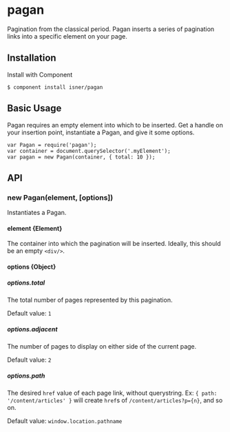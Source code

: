 # pagan
Pagination from the classical period. Pagan inserts a series
of pagination links into a specific element on your page.

## Installation

Install with Component
```
$ component install isner/pagan
```

## Basic Usage

Pagan requires an empty element into which to be inserted.
Get a handle on your insertion point, instantiate a Pagan,
and give it some options.
```
var Pagan = require('pagan');
var container = document.querySelector('.myElement');
var pagan = new Pagan(container, { total: 10 });
```

## API

### new Pagan(element, [options])

Instantiates a Pagan.

#### element {Element}

The container into which the pagination will be inserted.
Ideally, this should be an empty `<div/>`.

#### options {Object}

##### options.total

The total number of pages represented by this pagination.

Default value: `1`

##### options.adjacent

The number of pages to display on either side of the
current page.

Default value: `2`

##### options.path

The desired `href` value of each page link, without
querystring. Ex: `{ path: '/content/articles' }`
will create `href`s of  `/content/articles?p={n}`, and
so on.

Default value: `window.location.pathname`
